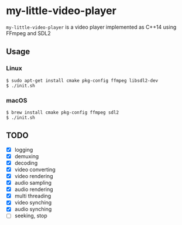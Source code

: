 # my-little-video-player

`my-little-video-player` is a video player implemented as C++14 using FFmpeg and SDL2

## Usage

### Linux
```
$ sudo apt-get install cmake pkg-config ffmpeg libsdl2-dev
$ ./init.sh
```

### macOS
```
$ brew install cmake pkg-config ffmpeg sdl2
$ ./init.sh
```

## TODO
- [x]  logging
- [x]  demuxing
- [x]  decoding
- [x]  video converting
- [x]  video rendering
- [x]  audio sampling
- [x]  audio rendering
- [x]  multi threading
- [x]  video synching
- [x]  audio synching
- [ ]  seeking, stop
